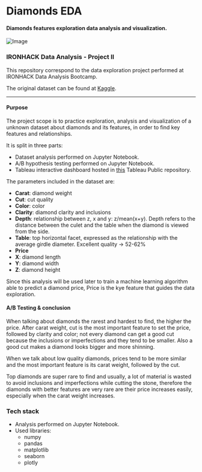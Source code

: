 # Diamonds EDA
#### Diamonds features exploration data analysis and visualization.
![Image](https://media.tiffany.com/is/image/tiffanydm/GuideToDiamonds_LP_Hero_Desktop_v2-2?$tile$&wid=2992)
### IRONHACK Data Analysis - Project II

This repository correspond to the data exploration project performed at IRONHACK Data Analysis Bootcamp.

The original dataset can be found at [Kaggle](https://www.kaggle.com/shivam2503/diamonds).


---
#### **Purpose**

The project scope is to practice exploration, analysis and visualization of a unknown dataset about diamonds and its features,
 in order to find key features and relationships.

It is split in three parts:
   * Dataset analysis performed on Jupyter Notebook.
   * A/B hypothesis testing performed on Jupyter Notebook.
   * Tableau interactive dashboard hosted in [this](https://public.tableau.com/profile/pablo5039#!/vizhome/Diamonds_15959547286880/Diamonddashboard) 
   Tableau Public repository.

The parameters included in the dataset are:

* **Carat**:   diamond weight
* **Cut**:     cut quality
* **Color**:   color
* **Clarity**: diamond clarity and inclusions
* **Depth**:   relationship between z, x and y: z/mean(x+y). Depth refers to the distance between the culet and the table when the diamond is viewed from the side.
* **Table**:   top horizontal facet, expressed as the relationship with the average girdle diameter. Excellent quality -> 52-62% 
* **Price**  
* **X**:       diamond length
* **Y**:       diamond width
* **Z**:       diamond height

Since this analysis will be used later to train a machine learning algorithm able to predict a diamond price,
Price is the kye feature that guides the data exploration.

#### **A/B Testing & conclusion**
When talking about diamonds the rarest and hardest to find, the higher the price. 
After carat weight, cut is the most important feature to set the price, followed by clarity and color; not every diamond can get a good cut because the inclusions or imperfections and they tend to be smaller. Also a good cut makes a diamond looks bigger and more shinning.

When we talk about low quality diamonds, prices tend to be more similar and the most important feature is its carat weight, followed by the cut.

Top diamonds are super rare to find and usually, a lot of material is wasted to avoid inclusions and imperfections while cutting the stone, therefore the diamonds with better features are very rare are their price increases easily, especially when the carat weight increases.


### **Tech stack**

- Analysis performed on Jupyter Notebook.
- Used libraries:
    - numpy
    - pandas
    - matplotlib
    - seaborn
    - plotly
      